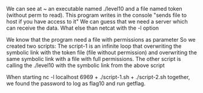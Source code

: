 We can see at ~ an executable named ./level10 and a file named token (without perm to read).
This program writes in the console "sends file to host if you have access to it"
We can guess that we need a server which can receive the data. What else than netcat with the -l option

We know that the program need a file with permissions as parameter
So we created two scripts:
The script-1 is an infinite loop that overwriting the symbolic link with the token file (file without permission) and overwriting the same symbolic link with a file with full permissions.
The other script is calling the ./level10 with the symbolic link from the above script

When starting nc -l localhost 6969 + ./script-1.sh + ./script-2.sh together, we found the password to log as flag10 and run getflag.
